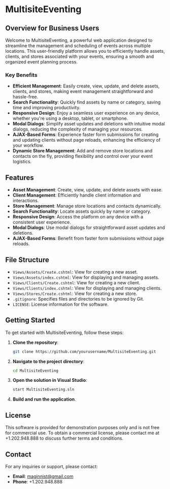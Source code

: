 # MultisiteEventing

## Overview for Business Users

Welcome to MultisiteEventing, a powerful web application designed to streamline the management and scheduling of events across multiple locations. This user-friendly platform allows you to efficiently handle assets, clients, and stores associated with your events, ensuring a smooth and organized event planning process.

### Key Benefits

- **Efficient Management**: Easily create, view, update, and delete assets, clients, and stores, making event management straightforward and hassle-free.
- **Search Functionality**: Quickly find assets by name or category, saving time and improving productivity.
- **Responsive Design**: Enjoy a seamless user experience on any device, whether you're using a desktop, tablet, or smartphone.
- **Modal Dialogs**: Simplify asset updates and deletions with intuitive modal dialogs, reducing the complexity of managing your resources.
- **AJAX-Based Forms**: Experience faster form submissions for creating and updating clients without page reloads, enhancing the efficiency of your workflow.
- **Dynamic Store Management**: Add and remove store locations and contacts on the fly, providing flexibility and control over your event logistics.

## Features

- **Asset Management**: Create, view, update, and delete assets with ease.
- **Client Management**: Efficiently handle client information and interactions.
- **Store Management**: Manage store locations and contacts dynamically.
- **Search Functionality**: Locate assets quickly by name or category.
- **Responsive Design**: Access the platform on any device with a consistent user experience.
- **Modal Dialogs**: Use modal dialogs for straightforward asset updates and deletions.
- **AJAX-Based Forms**: Benefit from faster form submissions without page reloads.

## File Structure

- `Views/Assets/Create.cshtml`: View for creating a new asset.
- `Views/Assets/index.cshtml`: View for displaying and managing assets.
- `Views/Clients/Create.cshtml`: View for creating a new client.
- `Views/Clients/index.cshtml`: View for displaying and managing clients.
- `Views/Stores/Create.cshtml`: View for creating a new store.
- `.gitignore`: Specifies files and directories to be ignored by Git.
- `LICENSE`: License information for the software.

## Getting Started

To get started with MultisiteEventing, follow these steps:

1. **Clone the repository**:
    ```sh
    git clone https://github.com/yourusername/MultisiteEventing.git
    ```

2. **Navigate to the project directory**:
    ```sh
    cd MultisiteEventing
    ```

3. **Open the solution in Visual Studio**:
    ```sh
    start MultisiteEventing.sln
    ```

4. **Build and run the application**.

## License

This software is provided for demonstration purposes only and is not free for commercial use. To obtain a commercial license, please contact me at +1.202.948.888 to discuss further terms and conditions.

## Contact

For any inquiries or support, please contact:
- **Email**: maginnist@gmail.com
- **Phone**: +1.202.948.888

